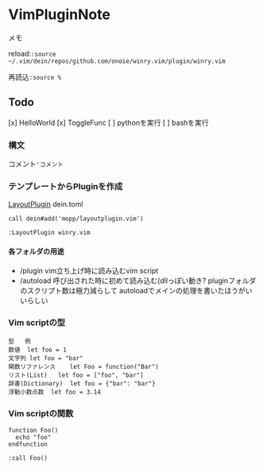 # VimPluginNote
メモ

reload:`:source ~/.vim/dein/repos/github.com/onoie/winry.vim/plugin/winry.vim`

再読込`:source %`

## Todo
[x] HelloWorld
[x] ToggleFunc
[ ] pythonを実行
[ ] bashを実行


### 構文
コメント`'コメント`

### テンプレートからPluginを作成
[LayoutPlugin](https://github.com/mopp/layoutplugin.vim)
dein.toml
```vim
call dein#add('mopp/layoutplugin.vim')
```
`:LayoutPlugin winry.vim`

#### 各フォルダの用途
* /plugin
  vim立ち上げ時に読み込むvim script
* /autoload
  呼び出された時に初めて読み込む(dllっぽい動き?
pluginフォルダのスクリプト数は極力減らして
autoloadでメインの処理を書いたほうがいいらしい

### Vim scriptの型
```
型	例
数値	let foo = 1
文字列	let foo = "bar"
関数リファレンス	let Foo = function("Bar")
リスト(List)	let foo = ["foo", "bar"]
辞書(Dictionary)	let foo = {"bar": "bar"}
浮動小数点数	let foo = 3.14
```
### Vim scriptの関数
```
function Foo()
  echo "foo"
endfunction
```
`:call Foo()`




